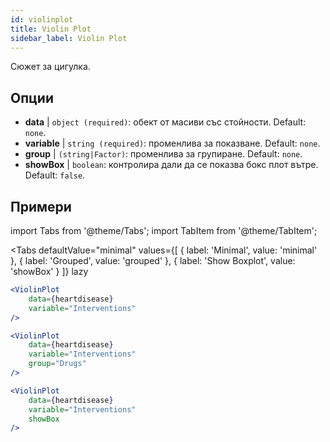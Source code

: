 ```yaml
---
id: violinplot
title: Violin Plot
sidebar_label: Violin Plot
---
```


Сюжет за цигулка.

## Опции

* __data__ | `object (required)`: обект от масиви със стойности. Default: `none`.
* __variable__ | `string (required)`: променлива за показване. Default: `none`.
* __group__ | `(string|Factor)`: променлива за групиране. Default: `none`.
* __showBox__ | `boolean`: контролира дали да се показва бокс плот вътре. Default: `false`.


## Примери

import Tabs from '@theme/Tabs';
import TabItem from '@theme/TabItem';

<Tabs
    defaultValue="minimal"
    values={[
        { label: 'Minimal', value: 'minimal' },
        { label: 'Grouped', value: 'grouped' },
        { label: 'Show Boxplot', value: 'showBox' }
    ]}
    lazy
>

<TabItem value="minimal">

```jsx live
<ViolinPlot 
    data={heartdisease} 
    variable="Interventions"
/>
```
</TabItem>

<TabItem value="grouped">

```jsx live
<ViolinPlot 
    data={heartdisease} 
    variable="Interventions"
    group="Drugs"
/>
```
</TabItem>

<TabItem value="showBox">

```jsx live
<ViolinPlot 
    data={heartdisease} 
    variable="Interventions"
    showBox
/>
```

</TabItem>

</Tabs>

